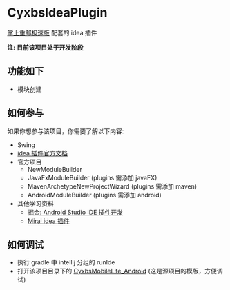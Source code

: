 # CyxbsIdeaPlugin
[掌上重邮极速版](https://github.com/Cyxbs/CyxbsMobileLite_Android) 配套的 idea 插件

**注: 目前该项目处于开发阶段**

## 功能如下
- 模块创建

## 如何参与
如果你想参与该项目，你需要了解以下内容:
- Swing
- [idea 插件官方文档](https://plugins.jetbrains.com/docs/intellij/welcome.html)
- 官方项目
  - NewModuleBuilder
  - JavaFxModuleBuilder (plugins 需添加 javaFX)
  - MavenArchetypeNewProjectWizard (plugins 需添加 maven)
  - AndroidModuleBuilder (plugins 需添加 android)
- 其他学习资料
  - [掘金: Android Studio IDE 插件开发](https://juejin.cn/post/7020033392422944804)
  - [Mirai idea 插件](https://github.com/mamoe/mirai/tree/dev/mirai-console/tools/intellij-plugin)


## 如何调试
- 执行 gradle 中 intellij 分组的 runIde
- 打开该项目目录下的 [CyxbsMobileLite_Android](CyxbsMobileLite_Android) (这是源项目的模版，方便调试)